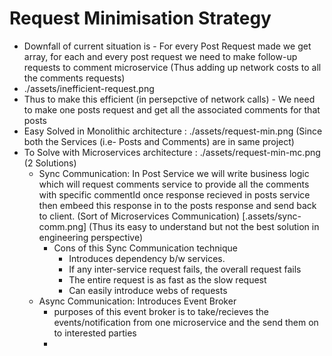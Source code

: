 # Request Minimisation Strategy

- Downfall of current situation is - For every Post Request made we get array, for each and every post request we need to make follow-up requests to comment microservice (Thus adding up network costs to all the comments requests)
- ./assets/inefficient-request.png
- Thus to make this efficient (in persepctive of network calls) - We need to make one posts request and get all the associated comments for that posts
- Easy Solved in Monolithic architecture : ./assets/request-min.png (Since both the Services (i.e- Posts and Comments) are in same project)
- To Solve with Microservices architecture : ./assets/request-min-mc.png (2 Solutions)
  - Sync Communication: In Post Service we will write business logic which will request comments service to provide all the comments with specific commentId once response recieved in posts service then embeed this response in to the posts response and send back to client. (Sort of Microservices Communication) [.assets/sync-comm.png] (Thus its easy to understand but not the best solution in engineering perspective)
    - Cons of this Sync Communication technique
      - Introduces dependency b/w services.
      - If any inter-service request fails, the overall request fails
      - The entire request is as fast as the slow request
      - Can easily introduce webs of requests
  - Async Communication: Introduces Event Broker
    - purposes of this event broker is to take/recieves the events/notification from one microservice and the send them on to interested parties
    -
